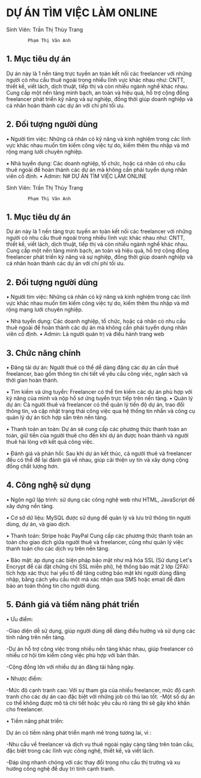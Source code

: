  # DỰ ÁN TÌM VIỆC LÀM ONLINE
 
Sinh Viên:  Trần Thị Thùy Trang 

            Phạm Thị Vân Anh
## 1. Mục tiêu dự án 
Dự án này là 1 nền tảng trực tuyến an toàn kết nối các freelancer với 
những người có nhu cầu thuê ngoài trong nhiều lĩnh vực khác nhau như: 
CNTT, thiết kế, viết lách, dịch thuật, tiếp thị và còn nhiều ngành nghề
khác nhau. Cung cấp một nền tảng minh bạch, an toàn và hiệu quả, hỗ
trợ cộng đồng freelancer phát triển kỹ năng và sự nghiệp, đồng thời giúp 
doanh nghiệp và cá nhân hoàn thành các dự án với chi phí tối ưu. 
## 2. Đối tượng người dùng 
 • Người tìm việc: Những cá nhân có kỹ năng và kinh nghiệm trong các 
lĩnh vực khác nhau muốn tìm kiếm công việc tự do, kiếm thêm thu nhập 
và mở rộng mạng lưới chuyên nghiệp.

• Nhà tuyển dụng: Các doanh nghiệp, tổ chức, hoặc cá nhân có nhu 
cầu thuê ngoài để hoàn thành các dự án mà không cần phải tuyển dụng 
nhân viên cố định. 
• Admin: N# DỰ ÁN TÌM VIỆC LÀM ONLINE
 
Sinh Viên:  Trần Thị Thùy Trang 

            Phạm Thị Vân Anh
## 1. Mục tiêu dự án 
Dự án này là 1 nền tảng trực tuyến an toàn kết nối các freelancer với 
những người có nhu cầu thuê ngoài trong nhiều lĩnh vực khác nhau như: 
CNTT, thiết kế, viết lách, dịch thuật, tiếp thị và còn nhiều ngành nghề
khác nhau. Cung cấp một nền tảng minh bạch, an toàn và hiệu quả, hỗ
trợ cộng đồng freelancer phát triển kỹ năng và sự nghiệp, đồng thời giúp 
doanh nghiệp và cá nhân hoàn thành các dự án với chi phí tối ưu. 
## 2. Đối tượng người dùng 
 • Người tìm việc: Những cá nhân có kỹ năng và kinh nghiệm trong các 
lĩnh vực khác nhau muốn tìm kiếm công việc tự do, kiếm thêm thu nhập 
và mở rộng mạng lưới chuyên nghiệp.

• Nhà tuyển dụng: Các doanh nghiệp, tổ chức, hoặc cá nhân có nhu 
cầu thuê ngoài để hoàn thành các dự án mà không cần phải tuyển dụng 
nhân viên cố định. 
• Admin: Là người quản trị và điều hành trang web

## 3. Chức năng chính 
• Đăng tải dự án: Người thuê có thể dễ dàng đăng các dự án cần thuê 
freelancer, bao gồm thông tin chi tiết về yêu cầu công việc, ngân sách và 
thời gian hoàn thành. 

• Tìm kiếm và ứng tuyển: Freelancer có thể tìm kiếm các dự án phù hợp 
với kỹ năng của mình và nộp hồ sơ ứng tuyển trực tiếp trên nền tảng. 
• Quản lý dự án: Cả người thuê và freelancer có thể quản lý tiến độ dự
án, trao đổi thông tin, và cập nhật trạng thái công việc qua hệ thống tin 
nhắn và công cụ quản lý dự án tích hợp sẵn trên nền tảng. 

• Thanh toán an toàn: Dự án sẽ cung cấp các phương thức thanh toán 
an toàn, giữ tiền của người thuê cho đến khi dự án được hoàn thành và 
người thuê hài lòng với kết quả công việc.

• Đánh giá và phản hồi: Sau khi dự án kết thúc, cả người thuê và 
freelancer đều có thể để lại đánh giá về nhau, giúp cải thiện uy tín và xây 
dựng cộng đồng chất lượng hơn. 

## 4. Công nghệ sử dụng 
• Ngôn ngữ lập trình: sử dụng các công nghệ web như HTML, JavaScript 
để xây dựng nền tảng. 

• Cơ sở dữ liệu: MySQL được sử dụng để quản lý và lưu trữ thông tin 
người dùng, dự án, và giao dịch. 

• Thanh toán: Stripe hoặc PayPal Cung cấp các phương thức thanh toán 
an toàn cho giao dịch giữa người thuê và freelancer, cũng như quản lý 
việc thanh toán cho các dịch vụ trên nền tảng. 

• Bảo mật: áp dụng các biện pháp bảo mật như mã hóa SSL (Sử dụng 
Let's Encrypt để cài đặt chứng chỉ SSL miễn phí), hệ thống bảo mật 2 lớp 
(2FA): tích hợp xác thực hai yếu tố để tăng cường bảo mật khi người 
dùng đăng nhập, bằng cách yêu cầu một mã xác nhận qua SMS hoặc 
email để đảm bảo an toàn thông tin cho người dùng. 
## 5. Đánh giá và tiềm năng phát triển 
• Ưu điểm: 

-Giao diện dễ sử dụng, giúp người dùng dễ dàng điều hướng và sử dụng 
các tính năng trên nền tảng. 

-Dự án hỗ trợ công việc trong nhiều nền tảng khác nhau, giúp freelancer 
có nhiều cơ hội tìm kiếm công việc phù hợp với bản thân. 

-Cộng đồng lớn với nhiều dự án đăng tải hằng ngày. 

• Nhược điểm: 

-Mức độ cạnh tranh cao: Với sự tham gia của nhiều freelancer, mức độ
cạnh tranh cho các dự án cao đặc biệt với những job có thù lao tốt. 
-Một số dự án co thể không được mô tả chi tiết hoặc yêu cầu rõ ràng thì 
sẽ gây khó khăn cho freelancer. 

• Tiềm năng phát triển: 

Dự án có tiềm năng phát triển mạnh mẽ trong tương lai, vì : 

-Nhu cầu về freelancer và dịch vụ thuê ngoài ngày càng tăng trên toàn 
cầu, đặc biệt trong các lĩnh vực công nghệ, thiết kế, và viết lách.

-Đáp ứng nhanh chóng với các thay đổi trong nhu cầu thị trường và xu 
hướng công nghệ để duy trì tính cạnh tranh.
